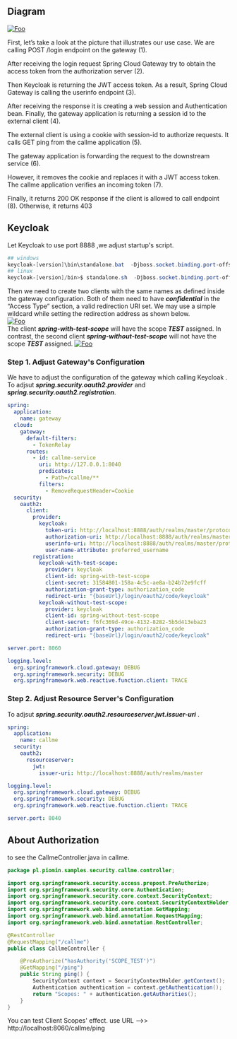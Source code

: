 ## Diagram
[![Foo](https://i0.wp.com/piotrminkowski.com/wp-content/uploads/2020/10/spring-cloud-gateway-oauth2-login.png?resize=700%2C335&ssl=1)](https://piotrminkowski.com/2020/10/09/spring-cloud-gateway-oauth2-with-keycloak/)  

First, let’s take a look at the picture that illustrates our use case. We are calling POST /login endpoint on the gateway (1).

After receiving the login request Spring Cloud Gateway try to obtain the access token from the authorization server (2). 

Then Keycloak is returning the JWT access token. As a result, Spring Cloud Gateway is calling the userinfo endpoint (3). 

After receiving the response it is creating a web session and Authentication bean. Finally, the gateway application is returning a session id to the external client (4). 

The external client is using a cookie with session-id to authorize requests. It calls GET ping from the callme application (5). 

The gateway application is forwarding the request to the downstream service (6). 

However, it removes the cookie and replaces it with a JWT access token. The callme application verifies an incoming token (7). 

Finally, it returns 200 OK response if the client is allowed to call endpoint (8). Otherwise, it returns 403

## Keycloak
Let Keycloak to use port 8888 ,we adjust startup's script.

```powershell
## windows
keycloak-[version]\bin\standalone.bat  -Djboss.socket.binding.port-offset=808
## linux
keycloak-[version]/bin>$ standalone.sh  -Djboss.socket.binding.port-offset=808
```
Then we need to create two clients with the same names as defined inside the gateway configuration. Both of them need to have ***confidential*** in the “Access Type” section, a valid redirection URI set. We may use a simple wildcard while setting the redirection address as shown below.  
[![Foo](https://i1.wp.com/piotrminkowski.com/wp-content/uploads/2020/10/spring-cloud-gateway-oauth2-client.jpg?resize=700%2C518&ssl=1)](https://piotrminkowski.com/2020/10/09/spring-cloud-gateway-oauth2-with-keycloak/)    
The client ***spring-with-test-scope*** will have the scope ***TEST*** assigned. In contrast, the second client ***spring-without-test-scope*** will not have the scope ***TEST*** assigned.
[![Foo](https://i0.wp.com/piotrminkowski.com/wp-content/uploads/2020/10/spring-cloud-gateway-oauth2-clientscope.jpg?resize=700%2C207&ssl=1)](https://piotrminkowski.com/2020/10/09/spring-cloud-gateway-oauth2-with-keycloak/)  
### Step 1. Adjust Gateway's Configuration

We have to adjust the configuration of the gateway which calling Keycloak .  To adjsut ***spring.security.oauth2.provider*** and  ***spring.security.oauth2.registration***.

```yaml
spring:
  application:
    name: gateway
  cloud:
    gateway:
      default-filters:
        - TokenRelay
      routes:
        - id: callme-service
          uri: http://127.0.0.1:8040
          predicates:
            - Path=/callme/**
          filters:
            - RemoveRequestHeader=Cookie
  security:
    oauth2:
      client:
        provider:
          keycloak:
            token-uri: http://localhost:8888/auth/realms/master/protocol/openid-connect/token
            authorization-uri: http://localhost:8888/auth/realms/master/protocol/openid-connect/auth
            userinfo-uri: http://localhost:8888/auth/realms/master/protocol/openid-connect/userinfo
            user-name-attribute: preferred_username
        registration:
          keycloak-with-test-scope:
            provider: keycloak
            client-id: spring-with-test-scope
            client-secret: 31584801-158a-4c5c-ae8a-b24b72e9fcff
            authorization-grant-type: authorization_code
            redirect-uri: "{baseUrl}/login/oauth2/code/keycloak"
          keycloak-without-test-scope:
            provider: keycloak
            client-id: spring-without-test-scope
            client-secret: f6fc369d-49ce-4132-8282-5b5d413eba23
            authorization-grant-type: authorization_code
            redirect-uri: "{baseUrl}/login/oauth2/code/keycloak"

server.port: 8060

logging.level:
  org.springframework.cloud.gateway: DEBUG
  org.springframework.security: DEBUG
  org.springframework.web.reactive.function.client: TRACE
```

### Step 2. Adjust Resource Server's Configuration  
 To adjsut ***spring.security.oauth2.resourceserver.jwt.issuer-uri*** .

```yaml
spring:
  application:
    name: callme
  security:
    oauth2:
      resourceserver:
        jwt:
          issuer-uri: http://localhost:8888/auth/realms/master

logging.level:
  org.springframework.cloud.gateway: DEBUG
  org.springframework.security: DEBUG
  org.springframework.web.reactive.function.client: TRACE

server.port: 8040
```

## About Authorization
to see the CallmeController.java in callme.  
```java
package pl.piomin.samples.security.callme.controller;

import org.springframework.security.access.prepost.PreAuthorize;
import org.springframework.security.core.Authentication;
import org.springframework.security.core.context.SecurityContext;
import org.springframework.security.core.context.SecurityContextHolder;
import org.springframework.web.bind.annotation.GetMapping;
import org.springframework.web.bind.annotation.RequestMapping;
import org.springframework.web.bind.annotation.RestController;

@RestController
@RequestMapping("/callme")
public class CallmeController {

	@PreAuthorize("hasAuthority('SCOPE_TEST')")
	@GetMapping("/ping")
	public String ping() {
		SecurityContext context = SecurityContextHolder.getContext();
		Authentication authentication = context.getAuthentication();
		return "Scopes: " + authentication.getAuthorities();
	}
}

```

You can test Client Scopes' effect.
use URL -->> http://localhost:8060/callme/ping